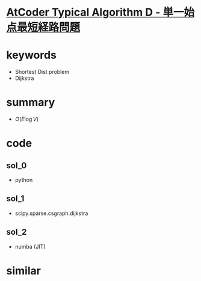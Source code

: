 # [AtCoder Typical Algorithm D - 単一始点最短経路問題](https://atcoder.jp/contests/typical-algorithm/tasks/typical_algorithm_d)



# keywords 
- Shortest Dist problem
- Dijkstra


# summary 
- $O(E\log{V})$


# code 
## sol_0
- python


## sol_1
- scipy.sparse.csgraph.dijkstra


## sol_2
- numba (JIT)



# similar 
